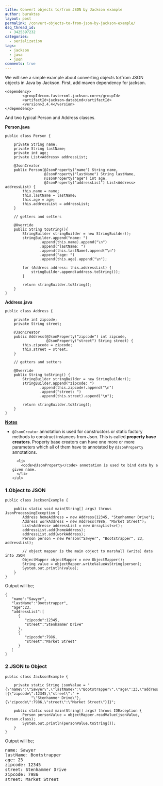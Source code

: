 ```yaml
---
title: Convert objects to/from JSON by Jackson example
author: buraktas
layout: post
permalink: /convert-objects-to-from-json-by-jackson-example/
dsq_thread_id:
  - 3425397232
categories:
  - serialization
tags:
  - jackson
  - java
  - json
comments: true
---
```

We will see a simple example about converting objects to/from JSON objects in Java by Jackson. First, add maven dependency for jackson.

<pre><code class="language-apacheconf">&lt;dependency&gt;
        &lt;groupId&gt;com.fasterxml.jackson.core&lt;/groupId&gt;
        &lt;artifactId&gt;jackson-databind&lt;/artifactId&gt;
        &lt;version&gt;2.4.4&lt;/version&gt;
&lt;/dependency&gt;</code>
</pre>

<!--more-->

And two typical Person and Address classes.

<b>Person.java</b>

<pre><code class="language-java">public class Person {

    private String name;
    private String lastName;
    private int age;
    private List&lt;Address&gt; addressList;

    @JsonCreator
    public Person(@JsonProperty("name") String name,
                  @JsonProperty("lastName") String lastName,
                  @JsonProperty("age") int age,
                  @JsonProperty("addressList") List&lt;Address&gt; addressList) {
        this.name = name;
        this.lastName = lastName;
        this.age = age;
        this.addressList = addressList;
    }

    // getters and setters

    @Override
    public String toString(){
        StringBuilder stringBuilder = new StringBuilder();
        stringBuilder.append("name: ")
                .append(this.name).append("\n")
                .append("lastName: ")
                .append(this.lastName).append("\n")
                .append("age: ")
                .append(this.age).append("\n");

        for (Address address: this.addressList) {
            stringBuilder.append(address.toString());
        }

        return stringBuilder.toString();
    }
}</code>
</pre>

<b>Address.java</b>

<pre><code class="language-java">public class Address {

    private int zipcode;
    private String street;

    @JsonCreator
    public Address(@JsonProperty("zipcode") int zipcode,
                   @JsonProperty("street") String street) {
        this.zipcode = zipcode;
        this.street = street;
    }

    // getters and setters

    @Override
    public String toString() {
        StringBuilder stringBuilder = new StringBuilder();
        stringBuilder.append("zipcode: ")
                .append(this.zipcode).append("\n")
                .append("street: ")
                .append(this.street).append("\n");

        return stringBuilder.toString();
    }
}</code>
</pre>

<b><u>Notes</u></b>

<div>
    <ul>
      <li>
        <code>@JsonCreator</code> annotation is used for constructors or static factory methods to construct instances from Json. This is called <b>property base creators</b>. Property base creators can have one more or more parameters which all of them have to annotated by <code>@JsonProperty</code> annotations.
      </li>

      <li>
        <code>@JsonProperty</code> annotation is used to bind data by a given name.
      </li>
    </ul>
</div>

<h3> 1.Object to JSON </h3>

<pre><code class="language-java">public class JacksonExample {

    public static void main(String[] args) throws JsonProcessingException {
        Address homeAddress = new Address(12345, "Stenhammer Drive");
        Address workAddress = new Address(7986, "Market Street");
        List&lt;Address&gt; addressList = new ArrayList&lt;&gt;();
        addressList.add(homeAddress);
        addressList.add(workAddress);
        Person person = new Person("Sawyer", "Bootstrapper", 23, addressList);

        // object mapper is the main object to marshall (write) data into JSON
        ObjectMapper objectMapper = new ObjectMapper();
        String value = objectMapper.writeValueAsString(person);
        System.out.println(value);
    }
}</code>
</pre>

Output will be;

<pre><code class="language-java">{
   "name":"Sawyer",
   "lastName":"Bootstrapper",
   "age":23,
   "addressList":[
      {
         "zipcode":12345,
         "street":"Stenhammer Drive"
      },
      {
         "zipcode":7986,
         "street":"Market Street"
      }
   ]
}</code>
</pre>

<h3> 2.JSON to Object </h3>

<pre><code class="language-java">public class JacksonExample {

    private static String jsonValue = "{\"name\":\"Sawyer\",\"lastName\":\"Bootstrapper\",\"age\":23,\"addressList\":[{\"zipcode\":12345,\"street\":" +
            "\"Stenhammer Drive\"},{\"zipcode\":7986,\"street\":\"Market Street\"}]}";

    public static void main(String[] args) throws IOException {
        Person personValue = objectMapper.readValue(jsonValue, Person.class);
        System.out.println(personValue.toString());
    }
}</code>
</pre>

Output will be;

<pre>name: Sawyer
lastName: Bootstrapper
age: 23
zipcode: 12345
street: Stenhammer Drive
zipcode: 7986
street: Market Street
</pre>

